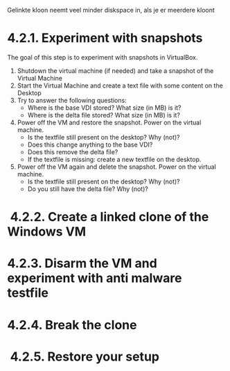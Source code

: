 Gelinkte kloon neemt veel minder diskspace in, als je er meerdere kloont

# 4.2.1. Experiment with snapshots

The goal of this step is to experiment with snapshots in VirtualBox.

1.  Shutdown the virtual machine (if needed) and take a snapshot of the Virtual Machine
2.  Start the Virtual Machine and create a text file with some content on the Desktop
3.  Try to answer the following questions:
    -   Where is the base VDI stored? What size (in MB) is it?
    -   Where is the delta file stored? What size (in MB) is it?
4.  Power off the VM and restore the snapshot. Power on the virtual machine.
    -   Is the textfile still present on the desktop? Why (not)?
    -   Does this change anything to the base VDI?
    -   Does this remove the delta file?
    -   If the textfile is missing: create a new textfile on the desktop.
5.  Power off the VM again and delete the snapshot. Power on the virtual machine.
    -   Is the textfile still present on the desktop? Why (not)?
    -   Do you still have the delta file? Why (not)?
#  4.2.2. Create a linked clone of the Windows VM

# 4.2.3. Disarm the VM and experiment with anti malware testfile

# 4.2.4. Break the clone

#  4.2.5. Restore your setup
